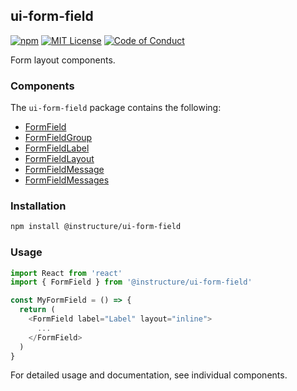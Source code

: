 ## ui-form-field

[![npm][npm]][npm-url]
[![MIT License][license-badge]][license]
[![Code of Conduct][coc-badge]][coc]

Form layout components.

### Components

The `ui-form-field` package contains the following:

- [FormField](FormField)
- [FormFieldGroup](FormFieldGroup)
- [FormFieldLabel](FormFieldLabel)
- [FormFieldLayout](FormFieldLayout)
- [FormFieldMessage](FormFieldMessage)
- [FormFieldMessages](FormFieldMessages)

### Installation

```sh
npm install @instructure/ui-form-field
```

### Usage

```js
import React from 'react'
import { FormField } from '@instructure/ui-form-field'

const MyFormField = () => {
  return (
    <FormField label="Label" layout="inline">
      ...
    </FormField>
  )
}
```

For detailed usage and documentation, see individual components.

[npm]: https://img.shields.io/npm/v/@instructure/ui-form-field.svg
[npm-url]: https://npmjs.com/package/@instructure/ui-form-field
[license-badge]: https://img.shields.io/npm/l/instructure-ui.svg?style=flat-square
[license]: https://github.com/instructure/instructure-ui/blob/master/LICENSE.md
[coc-badge]: https://img.shields.io/badge/code%20of-conduct-ff69b4.svg?style=flat-square
[coc]: https://github.com/instructure/instructure-ui/blob/master/CODE_OF_CONDUCT.md
